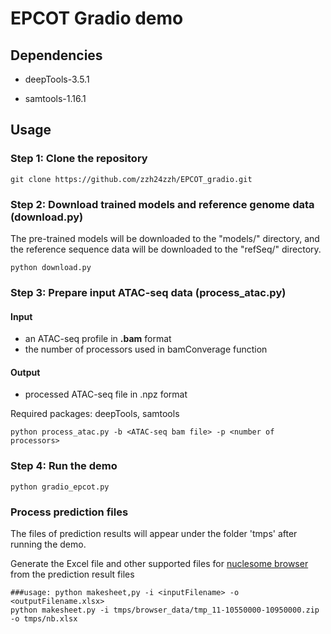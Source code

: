 # EPCOT Gradio demo

## Dependencies

* deepTools-3.5.1

* samtools-1.16.1

## Usage

### Step 1: Clone the repository

```
git clone https://github.com/zzh24zzh/EPCOT_gradio.git
```

### Step 2: Download trained models and reference genome data (download.py)

The pre-trained models will be downloaded to the "models/" directory, and the reference sequence data will be downloaded to the "refSeq/" directory. 
```
python download.py
```


### Step 3: Prepare input ATAC-seq data (process_atac.py)
#### Input
* an ATAC-seq profile in **.bam** format
* the number of processors used in bamConverage function

#### Output
* processed ATAC-seq file in .npz format


Required packages: deepTools, samtools
```
python process_atac.py -b <ATAC-seq bam file> -p <number of processors>
```



### Step 4: Run the demo

```
python gradio_epcot.py
```


### Process prediction files
The files of prediction results will appear under the folder 'tmps' after running the demo.

Generate the Excel file and other supported files for [nuclesome browser](https://github.com/nucleome/nucleserver) from the prediction result files
```
###usage: python makesheet,py -i <inputFilename> -o <outputFilename.xlsx>
python makesheet.py -i tmps/browser_data/tmp_11-10550000-10950000.zip -o tmps/nb.xlsx
```
